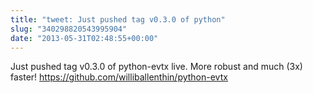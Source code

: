 ```yaml
---
title: "tweet: Just pushed tag v0.3.0 of python"
slug: "340298820543995904"
date: "2013-05-31T02:48:55+00:00"
---
```

Just pushed tag v0.3.0 of python-evtx live. More robust and much (3x) faster! https://github.com/williballenthin/python-evtx